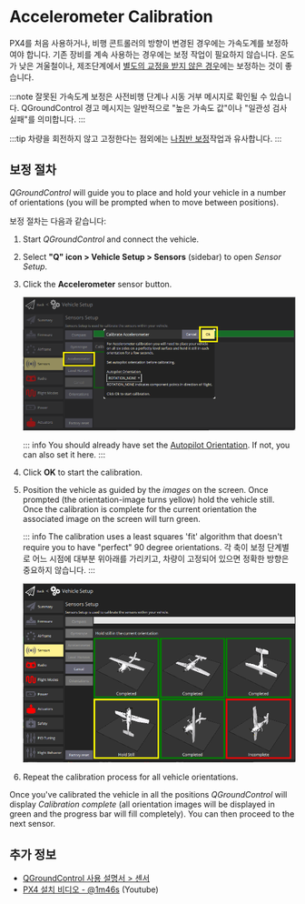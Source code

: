 # Accelerometer Calibration

PX4를 처음 사용하거나, 비행 콘트롤러의 방향이 변경된 경우에는 가속도계를 보정하여야 합니다. 기존 장비를 계속 사용하는 경우에는 보정 작업이 필요하지 않습니다. 온도가 낮은 겨울철이나, 제조단계에서 [별도의 교정을 받지 않은 경우](../advanced_config/sensor_thermal_calibration.md)에는 보정하는 것이 좋습니다.

:::note
잘못된 가속도계 보정은 사전비행 단계나 시동 거부 메시지로 확인될 수  있습니다. QGroundControl 경고 메시지는 일반적으로 "높은 가속도 값"이나 "일관성 검사 실패"를 의미합니다.
:::

:::tip
차량을 회전하지 않고 고정한다는 점외에는 [나침반 보정](../config/compass.md)작업과 유사합니다.
:::

## 보정 절차

_QGroundControl_ will guide you to place and hold your vehicle in a number of orientations (you will be prompted when to move between positions).

보정 절차는 다음과 같습니다:

1. Start _QGroundControl_ and connect the vehicle.
1. Select **"Q" icon > Vehicle Setup > Sensors** (sidebar) to open _Sensor Setup_.
1. Click the **Accelerometer** sensor button.

   ![Accelerometer calibration](../../assets/qgc/setup/sensor/accelerometer.png)

   ::: info You should already have set the [Autopilot Orientation](../config/flight_controller_orientation.md). If not, you can also set it here.
:::

1. Click **OK** to start the calibration.
1. Position the vehicle as guided by the _images_ on the screen. Once prompted (the orientation-image turns yellow) hold the vehicle still. Once the calibration is complete for the current orientation the associated image on the screen will turn green.

   ::: info
The calibration uses a least squares 'fit' algorithm that doesn't require you to have "perfect" 90 degree orientations.
각 축이 보정 단계별로 어느 시점에 대부분 위아래를 가리키고, 차량이 고정되어 있으면 정확한 방향은 중요하지 않습니다.
:::

   ![Accelerometer calibration](../../assets/qgc/setup/sensor/accelerometer_positions_px4.png)

1. Repeat the calibration process for all vehicle orientations.

Once you've calibrated the vehicle in all the positions _QGroundControl_ will display _Calibration complete_ (all orientation images will be displayed in green and the progress bar will fill completely). You can then proceed to the next sensor.

## 추가 정보

- [QGroundControl 사용 설명서 > 센서](https://docs.qgroundcontrol.com/master/en/qgc-user-guide/setup_view/sensors_px4.html#accelerometer)
- [PX4 설치 비디오 - @1m46s](https://youtu.be/91VGmdSlbo4?t=1m46s) (Youtube)
